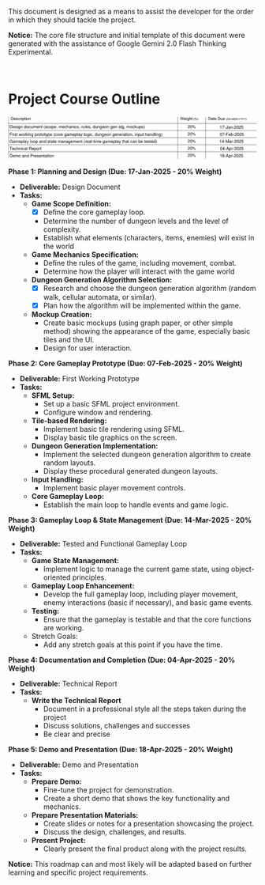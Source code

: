This document is designed as a means to assist the developer for the order in which they should tackle the project.

**Notice:** The core file structure and initial template of this document were generated with the assistance of Google Gemini 2.0 Flash Thinking Experimental.

<br>

<body>
    <h1>Project Course Outline</h1>
    <img src="Source_Images/initial_project_structure.png" alt="Project Course Outline">
</body>


**Phase 1: Planning and Design (Due: 17-Jan-2025 - 20% Weight)**

*   **Deliverable:** Design Document
*   **Tasks:**
    *   **Game Scope Definition:**
        *   [x] Define the core gameplay loop.
        *   Determine the number of dungeon levels and the level of complexity.
        *   Establish what elements (characters, items, enemies) will exist in the world
    *   **Game Mechanics Specification:**
        *   Define the rules of the game, including movement, combat.
        *   Determine how the player will interact with the game world
    *   **Dungeon Generation Algorithm Selection:**
        *   [x] Research and choose the dungeon generation algorithm (random walk, cellular automata, or similar).  
        *   [x] Plan how the algorithm will be implemented within the game. 
    *   **Mockup Creation:**
        *   Create basic mockups (using graph paper, or other simple method) showing the appearance of the game, especially basic tiles and the UI.
        *   Design for user interaction.

**Phase 2: Core Gameplay Prototype (Due: 07-Feb-2025 - 20% Weight)**

*   **Deliverable:** First Working Prototype
*   **Tasks:**
    *   **SFML Setup:**
        *   Set up a basic SFML project environment.
        *   Configure window and rendering.
    *   **Tile-based Rendering:**
        *   Implement basic tile rendering using SFML.
        *   Display basic tile graphics on the screen.
    *   **Dungeon Generation Implementation:**
        *   Implement the selected dungeon generation algorithm to create random layouts.
        *   Display these procedural generated dungeon layouts.
    *   **Input Handling:**
        *   Implement basic player movement controls.
    *   **Core Gameplay Loop:**
        *   Establish the main loop to handle events and game logic. 

**Phase 3: Gameplay Loop & State Management (Due: 14-Mar-2025 - 20% Weight)**

*   **Deliverable:** Tested and Functional Gameplay Loop
*   **Tasks:**
    *   **Game State Management:**
        *   Implement logic to manage the current game state, using object-oriented principles.
    *   **Gameplay Loop Enhancement:**
        *   Develop the full gameplay loop, including player movement, enemy interactions (basic if necessary), and basic game events.
    *   **Testing:**
        *   Ensure that the gameplay is testable and that the core functions are working.
	- Stretch Goals:
		-  Add any stretch goals at this point if you have the time.


**Phase 4: Documentation and Completion (Due: 04-Apr-2025 - 20% Weight)**

*   **Deliverable:** Technical Report
*   **Tasks:**
    *   **Write the Technical Report**
        *   Document in a professional style all the steps taken during the project
        *   Discuss solutions, challenges and successes
        *   Be clear and precise


**Phase 5: Demo and Presentation (Due: 18-Apr-2025 - 20% Weight)**

*   **Deliverable:** Demo and Presentation
*   **Tasks:**
    *   **Prepare Demo:**
        *   Fine-tune the project for demonstration.
        *   Create a short demo that shows the key functionality and mechanics.
    *   **Prepare Presentation Materials:**
        *   Create slides or notes for a presentation showcasing the project.
        *   Discuss the design, challenges, and results.
    *   **Present Project:**
        *  Clearly present the final product along with the project results.


**Notice:** This roadmap can and most likely will be adapted based on further learning and specific project requirements.

